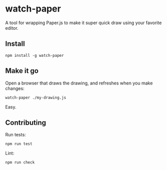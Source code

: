 # watch-paper

A tool for wrapping Paper.js to make it super quick draw using your favorite editor.


## Install

    npm install -g watch-paper


## Make it go

Open a browser that draws the drawing, and refreshes when you make changes:

    watch-paper ./my-drawing.js

Easy.


## Contributing

Run tests:

    npm run test

Lint:

    npm run check
